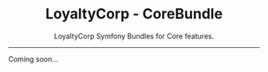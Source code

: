 <div align="center">
    <h1>LoyaltyCorp - CoreBundle</h1>
    <p>LoyaltyCorp Symfony Bundles for Core features.</p>
</div>

---

Coming soon...
